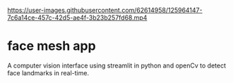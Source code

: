 

https://user-images.githubusercontent.com/62614958/125964147-7c6a14ce-457c-42d5-ae4f-3b23b257fd68.mp4

# face mesh app 
 A computer vision interface using streamlit in python and openCv to detect face landmarks in real-time.
